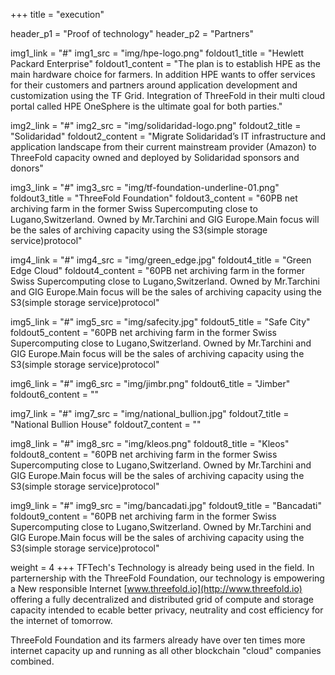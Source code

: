 +++
title = "execution"

header_p1 = "Proof of technology"
header_p2 = "Partners"

img1_link = "#"
img1_src = "img/hpe-logo.png"
foldout1_title = "Hewlett Packard Enterprise"
foldout1_content = "The plan is to establish HPE as the main hardware choice for farmers. In addition HPE wants to offer services for their customers and partners around application development and customization using the TF Grid.  Integration of ThreeFold in their multi cloud portal called HPE OneSphere is the ultimate goal for both parties."

img2_link = "#"
img2_src = "img/solidaridad-logo.png"
foldout2_title = "Solidaridad"
foldout2_content = "Migrate Solidaridad’s IT infrastructure and application landscape from their current mainstream provider (Amazon) to ThreeFold capacity owned and deployed by Solidaridad sponsors and donors"

img3_link = "#"
img3_src = "img/tf-foundation-underline-01.png"
foldout3_title = "ThreeFold Foundation"
foldout3_content = "60PB net archiving farm in the former Swiss Supercomputing close to Lugano,Switzerland. Owned by Mr.Tarchini and GIG Europe.Main focus will be the sales of archiving capacity using the S3(simple storage service)protocol"

img4_link = "#"
img4_src = "img/green_edge.jpg"
foldout4_title = "Green Edge Cloud"
foldout4_content = "60PB net archiving farm in the former Swiss Supercomputing close to Lugano,Switzerland. Owned by Mr.Tarchini and GIG Europe.Main focus will be the sales of archiving capacity using the S3(simple storage service)protocol"

img5_link = "#"
img5_src = "img/safecity.jpg"
foldout5_title = "Safe City"
foldout5_content = "60PB net archiving farm in the former Swiss Supercomputing close to Lugano,Switzerland. Owned by Mr.Tarchini and GIG Europe.Main focus will be the sales of archiving capacity using the S3(simple storage service)protocol"

img6_link = "#"
img6_src = "img/jimbr.png"
foldout6_title = "Jimber"
foldout6_content = ""

img7_link = "#"
img7_src = "img/national_bullion.jpg"
foldout7_title = "National Bullion House"
foldout7_content = ""

img8_link = "#"
img8_src = "img/kleos.png"
foldout8_title = "Kleos"
foldout8_content = "60PB net archiving farm in the former Swiss Supercomputing close to Lugano,Switzerland. Owned by Mr.Tarchini and GIG Europe.Main focus will be the sales of archiving capacity using the S3(simple storage service)protocol"

img9_link = "#"
img9_src = "img/bancadati.jpg"
foldout9_title = "Bancadati"
foldout9_content = "60PB net archiving farm in the former Swiss Supercomputing close to Lugano,Switzerland. Owned by Mr.Tarchini and GIG Europe.Main focus will be the sales of archiving capacity using the S3(simple storage service)protocol"

weight = 4
+++
TFTech's Technology is already being used in the field. In parternership with the ThreeFold Foundation, our technology is empowering a New responsible Internet [www.threefold.io](http://www.threefold.io) offering a fully decentralized and distributed grid of compute and storage capacity intended to ecable better privacy, neutrality and cost efficiency for the internet of tomorrow.

ThreeFold Foundation and its farmers already have over ten times more internet capacity up and running as all other blockchain "cloud" companies combined.
